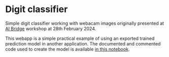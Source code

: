 # Digit classifier

Simple digit classifier working with webacam images originally presented at [AI Bridge](https://katedry.czu.cz/kii/aibridge) workshop at 28th February 2024.

This webapp is a simple practical example of using an exported trained prediction model in another application. The documented and commented code used to create the model is available [in this notebook](digit_classifier.ipynb).
